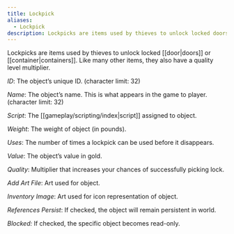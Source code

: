 ```yaml
---
title: Lockpick
aliases:
  - Lockpick
description: Lockpicks are items used by thieves to unlock locked doors or containers.
---
```

Lockpicks are items used by thieves to unlock locked [[door|doors]] or [[container|containers]]. Like many other items, they also have a quality level multiplier.

_ID_: The object’s unique ID. (character limit: 32)

_Name_: The object’s name. This is what appears in the game to player. (character limit: 32)

_Script_: The [[gameplay/scripting/index|script]] assigned to object.

_Weight_: The weight of object (in pounds).

_Uses_: The number of times a lockpick can be used before it disappears.

_Value_: The object’s value in gold.

_Quality_: Multiplier that increases your chances of successfully picking lock.

_Add Art File_: Art used for object.

_Inventory Image_: Art used for icon representation of object.

_References Persist_: If checked, the object will remain persistent in world.

_Blocked:_ If checked, the specific object becomes read-only.
